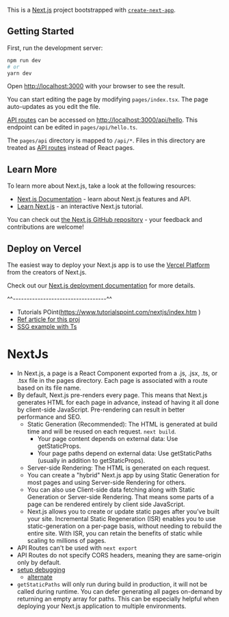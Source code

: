 This is a [Next.js](https://nextjs.org/) project bootstrapped with [`create-next-app`](https://github.com/vercel/next.js/tree/canary/packages/create-next-app).

## Getting Started

First, run the development server:

```bash
npm run dev
# or
yarn dev
```

Open [http://localhost:3000](http://localhost:3000) with your browser to see the result.

You can start editing the page by modifying `pages/index.tsx`. The page auto-updates as you edit the file.

[API routes](https://nextjs.org/docs/api-routes/introduction) can be accessed on [http://localhost:3000/api/hello](http://localhost:3000/api/hello). This endpoint can be edited in `pages/api/hello.ts`.

The `pages/api` directory is mapped to `/api/*`. Files in this directory are treated as [API routes](https://nextjs.org/docs/api-routes/introduction) instead of React pages.

## Learn More

To learn more about Next.js, take a look at the following resources:

- [Next.js Documentation](https://nextjs.org/docs) - learn about Next.js features and API.
- [Learn Next.js](https://nextjs.org/learn) - an interactive Next.js tutorial.

You can check out [the Next.js GitHub repository](https://github.com/vercel/next.js/) - your feedback and contributions are welcome!

## Deploy on Vercel

The easiest way to deploy your Next.js app is to use the [Vercel Platform](https://vercel.com/new?utm_medium=default-template&filter=next.js&utm_source=create-next-app&utm_campaign=create-next-app-readme) from the creators of Next.js.

Check out our [Next.js deployment documentation](https://nextjs.org/docs/deployment) for more details.

^^----------------------------------^^
- Tutorials POint(https://www.tutorialspoint.com/nextjs/index.htm )
- [Ref article for this proj](https://refine.dev/blog/next-js-with-typescript/ )
- [SSG example with Ts](https://www.newline.co/@kchan/static-site-generation-with-nextjs-and-typescript-part-ii-fetching-data-with-getstaticprops--24836924 )
# NextJs #
- In Next.js, a page is a React Component exported from a .js, .jsx, .ts, or .tsx file in the pages directory. Each page is associated with a route based on its file name.
- By default, Next.js pre-renders every page. This means that Next.js generates HTML for each page in advance, instead of having it all done by client-side JavaScript. Pre-rendering can result in better performance and SEO.
    - Static Generation (Recommended): The HTML is generated at build time and will be reused on each request. `next build`.
        - Your page content depends on external data: Use getStaticProps.
        - Your page paths depend on external data: Use getStaticPaths (usually in addition to getStaticProps).
    - Server-side Rendering: The HTML is generated on each request.
    - You can create a "hybrid" Next.js app by using Static Generation for most pages and using Server-side Rendering for others.
    - You can also use Client-side data fetching along with Static Generation or Server-side Rendering. That means some parts of a page can be rendered entirely by client side JavaScript.
    - Next.js allows you to create or update static pages after you’ve built your site. Incremental Static Regeneration (ISR) enables you to use static-generation on a per-page basis, without needing to rebuild the entire site. With ISR, you can retain the benefits of static while scaling to millions of pages.
- API Routes can't be used with `next export`
- API Routes do not specify CORS headers, meaning they are same-origin only by default.
- [setup debugging](https://thundermiracle.com/blog/en/2020-12-23-debug-nextjs-typescript-in-vscode/ )
    - [alternate](https://nextjs.org/docs/advanced-features/debugging )
- `getStaticPaths` will only run during build in production, it will not be called during runtime. You can defer generating all pages on-demand by returning an empty array for paths. This can be especially helpful when deploying your Next.js application to multiple environments.